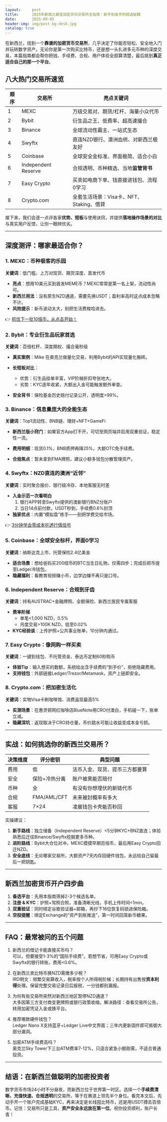 ```yaml
---
layout:     post
title:      2025年新西兰最佳加密货币交易所全指南：新手到高手的挑选秘籍
date:       2025-09-05
header-img: img/post-bg-desk.jpg
catalog: true
---
```


在新西兰，找到一个**靠谱的加密货币交易所**，几乎决定了你能否轻松、安全地入门并玩转数字资产。无论你是第一次购买比特币，还是想一头扎进多元币种的深度交易，本篇指南都会帮你把钱、手续费、合规、用户体验全部算清楚，最后挑到**真正适合自己的那一个平台**。

## 八大热门交易所速览

| 顺序 | 交易所 | 亮点关键词 |
| ---- | ------ | ---------- |
| 1 | MEXC | 万级交易对、期货/杠杆、海量小众代币 |
| 2 | Bybit | 衍生品之王、低费率、超高速撮合 |
| 3 | Binance | 全球流动性霸主、一站式生态 |
| 4 | Swyftx | 直连NZD银行、澳洲血统、对新西兰极友好 |
| 5 | Coinbase | 全球安全金标准、界面极简、适合小白 |
| 6 | Independent Reserve | 合规透明、币种精选、当地**监管背书** |
| 7 | Easy Crypto | 买卖如电商下单、钱直接进钱包、流程0学习 |
| 8 | Crypto.com | 全套生活场景：Visa卡、NFT、Staking、借貸 |

接下来，我们会逐一点评各家**优势、短板**与使用诀窍，并提供**落地操作场景的对比**与真实用户反馈，让你一眼辨优劣。

---

## 深度测评：哪家最适合你？

### 1. MEXC：币种极客的乐园
**关键词**：低门槛、上万对现货、期货深度、首发代币  
- **亮点**：想用10美元买到首发MEME币？MEXC常常是第一名上架，流动性尚可。  
- **新西兰用法**：没有原生NZD通道，需要先换USDT；盈利率高时这点成本忽略不计。  
- **风险提示**：新币波动太大，别把生活费梭哈进去。

👉 [抓住下一批10倍币，从点击开始！](https://okxdog.com/)

### 2. Bybit：专业衍生品玩家首选
**关键词**：百倍杠杆、深度期权、撮合毫秒级  
- **真实案例**：Mike 在奥克兰做量化交易，利用Bybit的API实现量化搬砖。  
- **长短板对比**：
  - 优势：衍生品挂单丰富，VIP阶梯折扣夸张地大。
  - 劣势：KYC逐年收紧，大额出入金可能触发额外审查。

- **安全背书**：保险基金历史赔付记录公开，透明度>99%。

### 3. Binance：信息量庞大的全能生态
**关键词**：Top1流动性、BNB链、理财+NFT+GameFi  
- **新西兰版小窍门**：如果官方App打不开，可切至网页端并启用双重验证，稳定性一流。  
- **费用明细**：现货0.1%，BNB质押再降25%，大额OTC免手续费。

- **合规焦点**：暂未拿到FMA牌照，建议小额多钱包分散管理资产。

### 4. Swyftx：NZD直连的澳洲“近邻”
**关键词**：实时聚合报价、银行级冷存、本地客服无时差  
- **入金示范一次看明白**  
  1. 银行APP转至Swyftx提供的澳新银行BNZ分账户  
  2. 当日14点前付款，USDT秒到，手续费0.6%封顶  
- **独家优点**：内置“模拟盘”练手——别把学费交给市场。

👉 [3分钟学会零成本吃透行情信号](https://okxdog.com/)

### 5. Coinbase：全球安全标杆，界面0学习
**关键词**：纳斯达克上市、托管保险2.4亿美金  
- **适合场景**：想给爸妈买200纽币的BTC当生日礼物，仅需四步；完成后把币提至Ledger冷钱包。  
- **隐藏福利**：看教育视频赚小币，边学边赚不再只是口号。

### 6. Independent Reserve：合规到牙齿
**关键词**：持有AUSTRAC+金融牌照、全额保险、新西兰居民专属客服  
- **费率阶梯**  
  - 单笔<1,000 NZD，0.5%  
  - 月度交易>100K NZD，低至0.02%  
- **KYC经验谈**：上传护照+公共事业账单，10分钟内通过。

### 7. Easy Crypto：像网购一样买卖
**关键词**：一键到钱包、不托管资金、泰达币定制60秒购币  
- **体验Tip**：输入想买的数额，系统给出含手续费的“到手价”，拒绝隐藏费用。  
- **支持钱包**：外部链接Ledger/Trezor/Metamask，资产上链即安全。

### 8. Crypto.com：把加密生活化
**关键词**：实物Visa卡刷咖啡馆、消费返现最高5%  
- **实测场景**：在惠灵顿网红咖啡店BlueNote用CRO付澳白，手机碰一下，账单立减。  
- **隐藏深坑**：返现取决于CRO持仓量，币价跳水可能让收益变成本金亏损。

---

## 实战：如何挑选你的新西兰交易所？

| 决策维度 | 评分密钥 | 典型问题 |
| ---- | ---- | ---- |
| 费用 | 低 | 法币入金、现货、提币三方都要算 |
| 安全 | 保险+冷热分离 | 账户被黑能否赔付 |
| 币种 | 全 | 有没有你想埋伏的新链代币 |
| 合规 | FMA/AML/CFT | 未来被封概率有多大 |
| 客服 | 7×24 | 凌晨钱包卡壳能否秒回 |

实操建议：  
1. **新手路线**：独立储备（Independent Reserve）<5分钟KYC+BNZ直连；体验熟悉后迁往Binance/Swyftx挖掘更多币种。  
2. **进阶路线**：Bybit大仓位对冲，MEXC摸摸早期百倍币，最后用Easy Crypto回迁NZD。  
3. **安全底线**：无论哪家交易所，大额资产7天内存回硬件钱包，永远给自己留最后一把钥匙。

---

## 新西兰加密货币开户四步曲

1. **备选平台**：先用本指南筛掉2-3个候选名单。  
2. **注册 & KYC**：护照+驾照合照，准备清晰光线，手机上传时间<1min。  
3. **双重验证**：同时绑定谷歌验证器+邮箱，再抄下16位恢复码锁进保险箱。  
4. **空投提醒**：绑定Exchange的“资产到账推送”，第一时间回笼新币糖果。

---

## FAQ：最常被问的五个问题

1. 新西兰的借记卡能直接买币吗？  
   可以，但要接受1-3%的“国际手续费”。若想节省，可用Easy Crypto或Swyftx的银行转账，费用<0.6%。

2. 在新西兰卖比特币换NZD需缴多少税？  
   IRD明文：频繁交易算收入，税率按个人所得税阶梯；长期持有出售按**资本利得**处理。保留完整交易记录日后报税，一分钱都别漏报。

3. 为何有些交易所突然对新西兰地区暂停NZD通道？  
   大多因第三方支付商变更牌照或银行政策收缩。解决路径：查看交易所公告，转用加密凭证入金或换平台。

4. 推荐哪款硬件钱包？  
   Ledger Nano X支持蓝牙+Ledger Live中文界面；三年内更新固件即可抵御大部分漏洞。

5. 加密ATM手续费高吗？  
   奥克兰Sky Tower下三台ATM费率7-12%，只适合紧急小额刚需，不适合普通投资。

---

## 结语：在新西兰做聪明的加密投资者

数字货币市场24小时不分昼夜，而新西兰位于世界第一时区。选择一个**手续费清晰、充值快速、合规透明**的交易所，等于在赛道上领先半个身位。看完本文后，先动手开一个账户完成基础KYC，再来决定是长线囤比特币，还是用USDT搏击百倍币。记住：交易所只是工具，**资产安全永远放在第一位**。祝你投资顺利，账户长青！